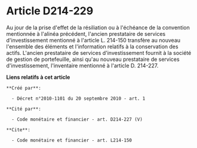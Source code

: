 # Article D214-229

Au jour de la prise d'effet de la résiliation ou à l'échéance de la convention mentionnée à l'alinéa précédent, l'ancien
prestataire de services d'investissement mentionné à l'article L. 214-150 transfère au nouveau l'ensemble des éléments et
l'information relatifs à la conservation des actifs. L'ancien prestataire de services d'investissement fournit à la société
de gestion de portefeuille, ainsi qu'au nouveau prestataire de services d'investissement, l'inventaire mentionné à l'article
D. 214-227.

**Liens relatifs à cet article**

	**Créé par**:

	  - Décret n°2010-1101 du 20 septembre 2010 - art. 1

	**Cité par**:

	  - Code monétaire et financier - art. D214-227 (V)

	**Cite**:

	  - Code monétaire et financier - art. L214-150
